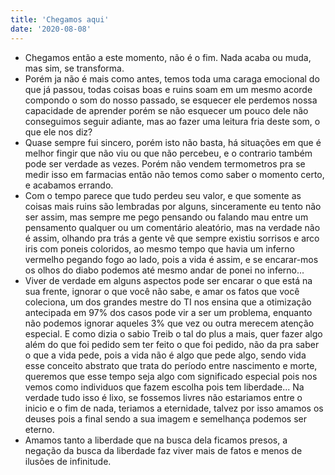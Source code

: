 ```yaml
---
title: 'Chegamos aqui'
date: '2020-08-08'
---
```


- Chegamos então a este momento, não é o fim. Nada acaba ou muda, mas sim, se transforma.
- Porém ja não é mais como antes, temos toda uma caraga emocional do que já passou, todas coisas boas e ruins soam em um mesmo acorde compondo o som do nosso passado, se esquecer ele perdemos nossa capacidade de aprender porém se não esquecer um pouco dele não conseguimos seguir adiante, mas ao fazer uma leitura fria deste som, o que ele nos diz?
- Quase sempre fui sincero, porém isto não basta, há situações em que é melhor fingir que não viu ou que não percebeu, e o contrario também pode ser verdade as vezes. Porém não vendem termometros pra se medir isso em farmacias então não temos como saber o momento certo, e acabamos errando.
- Com o tempo parece que tudo perdeu seu valor, e que somente as coisas mais ruins são lembradas por alguns, sinceramente eu tento não ser assim, mas sempre me pego pensando ou falando mau entre um pensamento qualquer ou um comentário aleatório, mas na verdade não é assim, olhando pra trás a gente vê que sempre existiu sorrisos e arco iris com poneis coloridos, ao mesmo tempo que havia um inferno vermelho pegando fogo ao lado, pois a vida é assim, e se encarar-mos os olhos do diabo podemos até mesmo andar de ponei no inferno...
- Viver de verdade em alguns aspectos pode ser encarar o que está na sua frente, ignorar o que você não sabe, e amar os fatos que você coleciona, um dos grandes mestre do TI nos ensina que a otimização antecipada em 97% dos casos pode vir a ser um problema, enquanto não podemos ignorar aqueles 3% que vez ou outra merecem atenção especial. E como dizia o sabio Treib o tal do plus a mais, quer fazer algo além do que foi pedido sem ter feito o que foi pedido, não da pra saber o que a vida pede, pois a vida não é algo que pede algo, sendo vida esse conceito abstrato que trata do período entre nascimento e morte, queremos que esse tempo seja algo com significado especial pois nos vemos como individuos que fazem escolha pois tem liberdade... Na verdade tudo isso é lixo, se fossemos livres não estariamos entre o inicio e o fim de nada, teriamos a eternidade, talvez por isso amamos os deuses pois a final sendo a sua imagem e semelhança podemos ser eterno.
- Amamos tanto a liberdade que na busca dela ficamos presos, a negação da busca da liberdade faz viver mais de fatos e menos de ilusões de infinitude.
